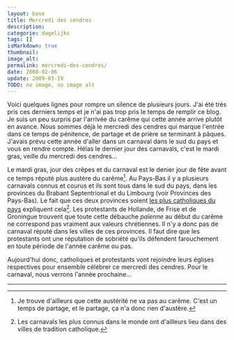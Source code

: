 ```yaml
---
layout: base
title: Mercredi des cendres
description: 
categorie: dagelijks
tags: []
isMarkdown: true
thumbnail: 
image_alt: 
permalink: mercredi-des-cendres/
date: 2008-02-06
update: 2009-03-19
TODO: no image, no image alt
---
```




Voici quelques lignes pour rompre un silence de plusieurs jours. J'ai été très pris ces derniers temps et je n'ai pas trop pris le temps de remplir ce blog. Je suis un peu surpris par l'arrivée du carême qui cette année arrive plutôt en avance. Nous sommes déjà le mercredi des cendres qui marque l'entrée dans ce temps de pénitence, de partage et de prière se terminant à pâques. J'avais prévu cette année d'aller dans un carnaval dans le sud du pays et vous en rendre compte. Hélas le dernier jour des carnavals, c'est le mardi gras, veille du mercredi des cendres...

Le mardi gras, jour des crêpes et du carnaval est le denier jour de fête avant ce temps réputé plus austère du carême[^1]. Au Pays-Bas il y a plusieurs carnavals connus et courus et ils sont tous dans le sud du pays, dans les provinces du Brabant Septentrional et du Limbourg (voir Provinces des Pays-Bas). Le fait que ces deux provinces soient [les plus catholiques du pays](/catholiques-et-protestants) expliquent cela[^2]. Les protestants de Hollande, de Frise et de Groningue trouvent que toute cette débauche *païenne* au début du carême ne correspond pas vraiment aux valeurs chrétiennes. Il n'y a donc pas de carnaval réputé dans les villes de ces provinces. Il faut dire que les protestants ont une réputation de sobriété qu'ils défendent farouchement en toute période de l'année carême ou pas.

Aujourd'hui donc, catholiques et protestants vont rejoindre leurs églises respectives pour ensemble célébrer ce mercredi des cendres. Pour le carnaval, nous verrons l'année prochaine...

---
[^1]: Je trouve d'ailleurs que cette austérité ne va pas au carême. C'est un temps de partage, et le partage, ça n'a donc rien d'austère.
[^2]: Les carnavals les plus connus dans le monde ont d'ailleurs lieu dans des villes de tradition catholique.
